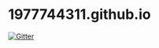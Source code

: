 # 1977744311.github.io

[![Gitter](https://badges.gitter.im/Stevenself-s-Blog/my-blog.svg)](https://gitter.im/Stevenself-s-Blog/my-blog?utm_source=badge&utm_medium=badge&utm_campaign=pr-badge&utm_content=badge)